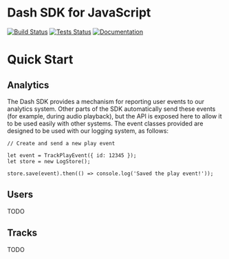 # Dash SDK for JavaScript

[![Build Status](https://travis-ci.com/dashaudio/dash-sdk-javascript.svg?token=j6b8xzvQsPodsJQUxCGM&branch=master)](https://travis-ci.com/dashaudio/dash-sdk-javascript)
[![Tests Status](https://coveralls.io/repos/github/dashaudio/dash-sdk-javascript/badge.svg?branch=master)](https://coveralls.io/github/dashaudio/dash-sdk-javascript?branch=master)
[![Documentation](http://documentation.dashaudio.co/sdk/javascript/badge.svg)](http://documentation.dashaudio.co/sdk/javascript/)

# Quick Start

## Analytics

The Dash SDK provides a mechanism for reporting user events to our analytics system. Other parts
of the SDK automatically send these events (for example, during audio playback), but the API is
exposed here to allow it to be used easily with other systems. The event classes provided are
designed to be used with our logging system, as follows:

    // Create and send a new play event

    let event = TrackPlayEvent({ id: 12345 });
    let store = new LogStore();

    store.save(event).then(() => console.log('Saved the play event!'));

## Users

TODO

## Tracks

TODO
